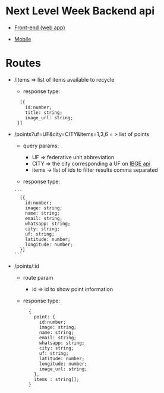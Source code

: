 # Next Level Week Backend api

- [Front-end (web app)](https://github.com/AndreLuiz-JS/nlw-web)

- [Mobile](https://github.com/AndreLuiz-JS/nlw-mobo)

# Routes

- /items => list of items available to recycle

  - response type:

  ```
    [{
      id:number;
      title: string;
      image_url: string;
   }]
  ```

- /points?uf=UF&city=CITY&items=1,3,6 = > list of points

    - query params:

      - UF => federative unit abbreviation
      - CITY => the city corresponding a UF on [IBGE api](https://servicodados.ibge.gov.br/api/docs/localidades?versao=1#api-Municipios-estadosUFMunicipiosGet)
      - items -> list of ids to filter results comma separated

     - response type:

      ```
        [{
          id:number;
          image: string;
          name: string;
          email: string;
          whatsapp: string;
          city: string;
          uf: string;
          latitude: number;
          longitude: number;
        }]
      ```

- /points/:id

    - route param
      - id => id to show point information
     
     - response type:

        ```
          {
            point: {
              id:number;
              image: string;
              name: string;
              email: string;
              whatsapp: string;
              city: string;
              uf: string;
              latitude: number;
              longitude: number;
              image_url: string;
            },
            items : string[];
          }
        ```
